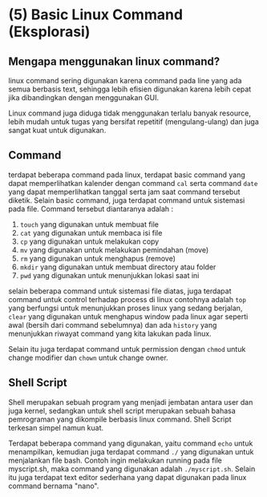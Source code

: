 # (5) Basic Linux Command (Eksplorasi)

## Mengapa menggunakan linux command?
linux command sering digunakan karena command pada line yang ada semua berbasis text,
sehingga lebih efisien digunakan karena lebih cepat jika dibandingkan dengan menggunakan GUI.

Linux command juga diduga tidak menggunakan terlalu banyak resource, lebih mudah untuk tugas yang
bersifat repetitif (mengulang-ulang) dan juga sangat kuat untuk digunakan.

## Command
terdapat beberapa command pada linux, terdapat basic command yang dapat memperlihatkan kalender 
dengan command `cal` serta command `date` yang dapat memperlihatkan tanggal serta jam saat command
tersebut diketik. Selain basic command, juga terdapat command untuk sistemasi pada file. Command tersebut
diantaranya adalah :
1. `touch` yang digunakan untuk membuat file
2. `cat` yang digunakan untuk membaca isi file
3. `cp` yang digunakan untuk melakukan copy
4. `mv` yang digunakan untuk melakukan pemindahan (move)
5. `rm` yang digunakan untuk menghapus (remove)
6. `mkdir` yang digunakan untuk membuat directory atau folder
7. `pwd` yang digunakan untuk menunjukkan lokasi saat ini

selain beberapa command untuk sistemasi file diatas, juga terdapat command untuk control terhadap process di linux
contohnya adalah `top` yang berfungsi untuk menunjukkan proses linux yang sedang berjalan, 
`clear` yang digunakan untuk menghapus window pada linux agar seperti awal (bersih dari command sebelumnya) 
dan ada `history` yang menunjukkan riwayat command yang kita lakukan pada linux.

Selain itu juga terdapat command untuk permission dengan `chmod` untuk change modifier dan `chown` untuk change owner.

## Shell Script
Shell merupakan sebuah program yang menjadi jembatan antara user dan juga kernel, sedangkan untuk shell script merupakan
sebuah bahasa pemrograman yang dikompile berbasis linux command. Shell Script terkesan simpel namun kuat.

Terdapat beberapa command yang digunakan, yaitu command `echo` untuk menampilkan, kemudian juga terdapat command
`./` yang digunakan untuk menjalankan file bash. Contoh ingin melakukan running pada file myscript.sh, maka command yang
digunakan adalah `./myscript.sh`. Selain itu juga terdapat text editor sederhana yang dapat digunakan pada linux command
bernama "nano".